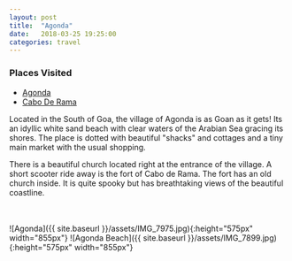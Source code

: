 ```yaml
---
layout: post
title:  "Agonda"
date:   2018-03-25 19:25:00
categories: travel
---
```

<div class="post-sidebar">
    <h3>Places Visited</h3>
    <ul>
    <li><a href="https://en.wikipedia.org/wiki/Agonda" target="_blank">Agonda</a></li>
    <li><a href="https://en.wikipedia.org/wiki/Cabo_de_Rama" target="_blank">Cabo De Rama</a></li>
    </ul>
</div>
Located in the South of Goa, the village of Agonda is as Goan as it gets! Its an idyllic white sand beach with clear waters of the Arabian Sea gracing its shores. The place is dotted with beautiful "shacks" and cottages and a tiny main market with the usual shopping.

There is a beautiful church located right at the entrance of the village. A short scooter ride away is the fort of Cabo de Rama. The fort has an old church inside. It is quite spooky but has breathtaking views of the beautiful coastline.

<br><br>
![Agonda]({{ site.baseurl }}/assets/IMG_7975.jpg){:height="575px" width="855px"}
![Agonda Beach]({{ site.baseurl }}/assets/IMG_7899.jpg){:height="575px" width="855px"}
<br>

<div id='map' style='width: 725px; height: 400px;'></div>

<script>
var mymap = L.map('map').setView([15.0419038, 73.9763491], 8);

L.tileLayer('https://api.tiles.mapbox.com/v4/{id}/{z}/{x}/{y}.png?access_token={accessToken}', {
    attribution: 'Map data &copy; <a href="http://openstreetmap.org">OpenStreetMap</a> contributors, <a href="http://creativecommons.org/licenses/by-sa/2.0/">CC-BY-SA</a>, Imagery © <a href="http://mapbox.com">Mapbox</a>',
    maxZoom: 18,
    id: 'mapbox.outdoors',
    accessToken: 'pk.eyJ1IjoiemFwYXRhIiwiYSI6ImNpejQ2NmZrbzA0a3MzM280Zm40MjNlamcifQ.F1fnWKHio8oHmzw59V6qgw'
}).addTo(mymap);

var marker = L.marker([15.0419038, 73.9763491]).addTo(mymap);
marker.bindPopup("Agonda");
</script>